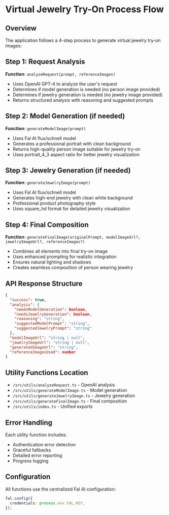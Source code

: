 # Virtual Jewelry Try-On Process Flow

## Overview

The application follows a 4-step process to generate virtual jewelry try-on images:

## Step 1: Request Analysis

**Function**: `analyzeRequest(prompt, referenceImages)`

- Uses OpenAI GPT-4 to analyze the user's request
- Determines if model generation is needed (no person image provided)
- Determines if jewelry generation is needed (no jewelry image provided)
- Returns structured analysis with reasoning and suggested prompts

## Step 2: Model Generation (if needed)

**Function**: `generateModelImage(prompt)`

- Uses Fal AI flux/schnell model
- Generates a professional portrait with clean background
- Returns high-quality person image suitable for jewelry try-on
- Uses portrait_4_3 aspect ratio for better jewelry visualization

## Step 3: Jewelry Generation (if needed)

**Function**: `generateJewelryImage(prompt)`

- Uses Fal AI flux/schnell model
- Generates high-end jewelry with clean white background
- Professional product photography style
- Uses square_hd format for detailed jewelry visualization

## Step 4: Final Composition

**Function**: `generateFinalImage(originalPrompt, modelImageUrl?, jewelryImageUrl?, referenceImages?)`

- Combines all elements into final try-on image
- Uses enhanced prompting for realistic integration
- Ensures natural lighting and shadows
- Creates seamless composition of person wearing jewelry

## API Response Structure

```json
{
  "success": true,
  "analysis": {
    "needsModelGeneration": boolean,
    "needsJewelryGeneration": boolean,
    "reasoning": "string",
    "suggestedModelPrompt": "string",
    "suggestedJewelryPrompt": "string"
  },
  "modelImageUrl": "string | null",
  "jewelryImageUrl": "string | null",
  "generatedImageUrl": "string",
  "referenceImagesUsed": number
}
```

## Utility Functions Location

- `/src/utils/analyzeRequest.ts` - OpenAI analysis
- `/src/utils/generateModelImage.ts` - Model generation
- `/src/utils/generateJewelryImage.ts` - Jewelry generation
- `/src/utils/generateFinalImage.ts` - Final composition
- `/src/utils/index.ts` - Unified exports

## Error Handling

Each utility function includes:

- Authentication error detection
- Graceful fallbacks
- Detailed error reporting
- Progress logging

## Configuration

All functions use the centralized Fal AI configuration:

```typescript
fal.config({
  credentials: process.env.FAL_KEY,
});
```
